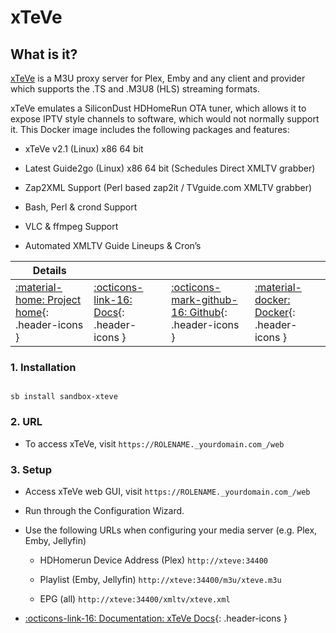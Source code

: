 # xTeVe

## What is it?

[xTeVe](https://github.com/xteve-project/xTeVe) is a M3U proxy server for Plex, Emby and any client and provider which supports the .TS and .M3U8 (HLS) streaming formats.

xTeVe emulates a SiliconDust HDHomeRun OTA tuner, which allows it to expose IPTV style channels to software, which would not normally support it. This Docker image includes the following packages and features:

- xTeVe v2.1 (Linux) x86 64 bit

- Latest Guide2go (Linux) x86 64 bit (Schedules Direct XMLTV grabber)

- Zap2XML Support (Perl based zap2it / TVguide.com XMLTV grabber)

- Bash, Perl & crond Support

- VLC & ffmpeg Support

- Automated XMLTV Guide Lineups & Cron’s

| Details     |             |             |             |
|-------------|-------------|-------------|-------------|
| [:material-home: Project home](https://github.com/xteve-project/xTeVe){: .header-icons } | [:octicons-link-16: Docs](https://github.com/xteve-project/xTeVe-Documentation/blob/master/en/configuration.md){: .header-icons } | [:octicons-mark-github-16: Github](https://github.com/xteve-project/xTeVe){: .header-icons } | [:material-docker: Docker](https://hub.docker.com/r/dnsforge/xteve){: .header-icons }|

### 1. Installation

``` shell

sb install sandbox-xteve

```

### 2. URL

- To access xTeVe, visit `https://ROLENAME._yourdomain.com_/web`

### 3. Setup

- Access xTeVe web GUI, visit `https://ROLENAME._yourdomain.com_/web`

- Run through the Configuration Wizard.

- Use the following URLs when configuring your media server (e.g. Plex, Emby, Jellyfin)

    * HDHomerun Device Address (Plex) `http://xteve:34400`

    * Playlist (Emby, Jellyfin) `http://xteve:34400/m3u/xteve.m3u`

    * EPG (all) `http://xteve:34400/xmltv/xteve.xml`

- [:octicons-link-16: Documentation: xTeVe Docs](https://github.com/xteve-project/xTeVe-Documentation/blob/master/en/configuration.md){: .header-icons }
